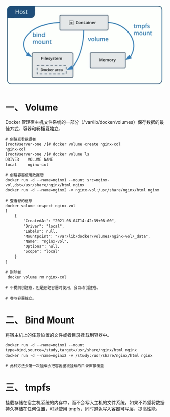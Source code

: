

![](./image/9.png)

# 一、 Volume

Docker 管理宿主机文件系统的一部分（/var/lib/docker/volumes）保存数据的最佳方式。容器和卷相互独立。

```shell
# 创建查看数据卷
[root@server-one /]# docker volume create nginx-col
nginx-col
[root@server-one /]# docker volume ls
DRIVER    VOLUME NAME
local     nginx-col

# 创建容器使用数据卷
docker run -d --name=nginx1 --mount src=nginx-vol,dst=/usr/share/nginx/html nginx
docker run -d --name=nginx2 -v nginx-vol:/usr/share/nginx/html nginx

# 查看卷的信息
docker volume inspect nginx-vol
[
    {
        "CreatedAt": "2021-08-04T14:42:39+08:00",
        "Driver": "local",
        "Labels": null,
        "Mountpoint": "/var/lib/docker/volumes/nginx-vol/_data",
        "Name": "nginx-vol",
        "Options": null,
        "Scope": "local"
    }
]

# 删除卷
 docker volume rm nginx-col
 
# 不提前创建卷，但是创建容器时使用，会自动创建卷。

# 卷与容器独立。
```



# 二、 Bind Mount

将宿主机上的任意位置的文件或者目录挂载到容器中。

```shell
docker run -d --name=nginx1 --mount type=bind,source=/study,target=/usr/share/nginx/html nginx
docker run -d --name=nginx2 -v /study:/usr/share/nginx/html nginx

# 此种方法会第一次挂载会把容器里被挂载的目录直接覆盖
```



# 三、 tmpfs

挂载存储在宿主机系统的内存中，而不会写入主机的文件系统，如果不希望将数据持久存储在任何位置，可以使用 tmpfs，同时避免写入容器可写层，提高性能。